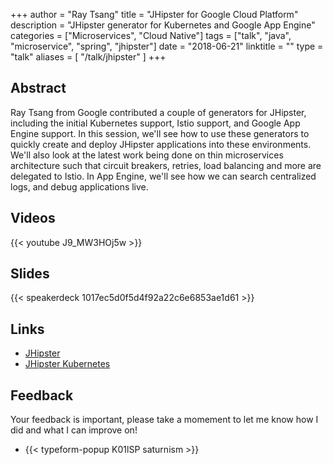 +++
author = "Ray Tsang"
title = "JHipster for Google Cloud Platform"
description = "JHipster generator for Kubernetes and Google App Engine"
categories = ["Microservices", "Cloud Native"]
tags = ["talk", "java", "microservice", "spring", "jhipster"]
date = "2018-06-21"
linktitle = ""
type = "talk"
aliases = [
  "/talk/jhipster"
]
+++

## Abstract
Ray Tsang from Google contributed a couple of generators for JHipster, including the initial Kubernetes support, Istio support, and Google App Engine support. In this session, we'll see how to use these generators to quickly create and deploy JHipster applications into these environments. We'll also look at the latest work being done on thin microservices architecture such that circuit breakers, retries, load balancing and more are delegated to Istio. In App Engine, we'll see how we can search centralized logs, and debug applications live.

## Videos
{{< youtube J9_MW3HOj5w >}}

## Slides
{{< speakerdeck 1017ec5d0f5d4f92a22c6e6853ae1d61 >}}

## Links
- [JHipster](https://www.jhipster.tech/)
- [JHipster Kubernetes](https://www.jhipster.tech/kubernetes/)

## Feedback
Your feedback is important, please take a momement to let me know how I did and what I can improve on!

- {{< typeform-popup K01lSP saturnism >}}

